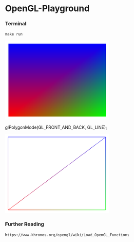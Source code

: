 # OpenGL-Playground


### Terminal

```
make run 
```

![fill](fill.png)

glPolygonMode(GL_FRONT_AND_BACK, GL_LINE);

![wire](wireframe.png)





### Further Reading

```
https://www.khronos.org/opengl/wiki/Load_OpenGL_Functions

```
